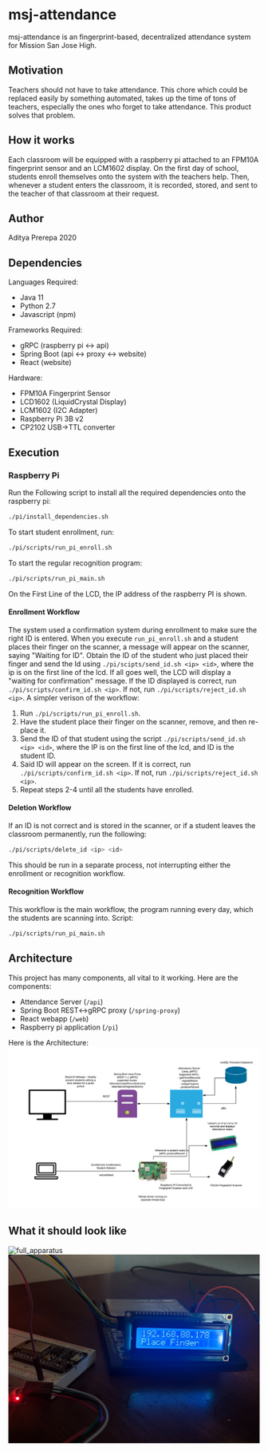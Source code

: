 # msj-attendance
msj-attendance is an fingerprint-based, decentralized attendance system for Mission San Jose High. 

## Motivation
Teachers should not have to take attendance. This chore which could be replaced easily by something automated, takes up the time of tons of teachers, especially the ones who forget to take attendance. This product solves that problem.

## How it works
Each classroom will be equipped with a raspberry pi attached to an FPM10A fingerprint sensor and an LCM1602 display. On the first day of school, students enroll themselves onto the system with the teachers help. Then, whenever a student enters the classroom, it is recorded, stored, and sent to the teacher of that classroom at their request.

## Author
Aditya Prerepa 2020

## Dependencies
Languages Required:
 - Java 11
 - Python 2.7
 - Javascript (npm)
 
Frameworks Required:
- gRPC (raspberry pi <-> api)
- Spring Boot (api <-> proxy <-> website)
- React (website)

Hardware:
- FPM10A Fingerprint Sensor
- LCD1602 (LiquidCrystal Display)
- LCM1602 (I2C Adapter)
- Raspberry Pi 3B v2
- CP2102 USB->TTL converter
## Execution
### Raspberry Pi
Run the Following script to install all the required dependencies onto the raspberry pi:
```bash
./pi/install_dependencies.sh
```
To start student enrollment, run:
```bash
./pi/scripts/run_pi_enroll.sh
```
To start the regular recognition program:
```bash
./pi/scripts/run_pi_main.sh
```
On the First Line of the LCD, the IP address of the raspberry PI is shown.
#### Enrollment Workflow
The system used a confirmation system during enrollment to make sure the right ID is entered. When you execute `run_pi_enroll.sh` and a student places their finger on the scanner, a message will appear on the scanner, saying "Waiting for ID". Obtain the ID of the student who just placed their finger and send the Id using `./pi/scipts/send_id.sh <ip> <id>`, where the ip is on the first line of the lcd. If all goes well, the LCD will display a "waiting for confirmation" message. If the ID displayed is correct, run `./pi/scripts/confirm_id.sh <ip>`. If not, run `./pi/scripts/reject_id.sh <ip>`. A simpler verison of the workflow:
 1) Run `./pi/scripts/run_pi_enroll.sh`.
 2) Have the student place their finger on the scanner, remove, and then re-place it.
 3) Send the ID of that student using the script `./pi/scripts/send_id.sh <ip> <id>`, where the IP is on the first line of the lcd, and ID is the student ID.
 4) Said ID will appear on the screen. If it is correct, run `./pi/scripts/confirm_id.sh <ip>`. If not, run `./pi/scripts/reject_id.sh <ip>`.
 5) Repeat steps 2-4 until all the students have enrolled.
 #### Deletion Workflow
 If an ID is not correct and is stored in the scanner, or if a student leaves the classroom permanently, run the following:
 ```bash
 ./pi/scripts/delete_id <ip> <id>
 ```
 This should be run in a separate process, not interrupting either the enrollment or recognition workflow.
 #### Recognition Workflow
 This workflow is the main workflow, the program running every day, which the students are scanning into. Script: 
 ```bash
 ./pi/scripts/run_pi_main.sh
 ```
## Architecture
This project has many components, all vital to it working. Here are the components:
- Attendance Server (`/api`)
- Spring Boot REST<->gRPC proxy (`/spring-proxy`)
- React webapp (`/web`)
- Raspberry pi application (`/pi`)

Here is the Architecture:
![architecture](https://github.com/adiprerepa/msj-attendance/blob/master/docs/msj-attendance%20architecure.png)
## What it should look like
![full_apparatus](https://github.com/adiprerepa/msj-attendance/blob/master/docs/full_scanner_apparatus.jpg)
![lcd_ip](https://github.com/adiprerepa/msj-attendance/blob/master/docs/lcd_interface.jpg)

